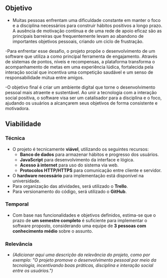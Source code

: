 ## Objetivo

- Muitas pessoas enfrentam uma dificuldade constante em manter o foco e a disciplina necessários para construir hábitos positivos a longo prazo. A ausência de motivação contínua e de uma rede de apoio eficaz são as principais barreiras que frequentemente levam ao abandono de importantes objetivos pessoais, criando um ciclo de frustração.

-Para enfrentar esse desafio, o projeto propõe o desenvolvimento de um software que utiliza a  como principal ferramenta de engajamento. Através de sistemas de pontos, níveis e recompensas, a plataforma transforma o acompanhamento de metas em uma experiência lúdica, fortalecida pela interação social que incentiva uma competição saudável e um senso de responsabilidade mútua entre amigos.

-O objetivo final é criar um ambiente digital que torne o desenvolvimento pessoal mais atraente e sustentável. Ao unir a tecnologia com a interação social positiva, o software visa ser um catalisador para a disciplina e o foco, ajudando os usuários a alcançarem seus objetivos de forma consistente e motivadora.

## Viabilidade

### Técnica

- O projeto é tecnicamente **viável**, utilizando os seguintes recursos:
  - **Banco de dados** para armazenar hábitos e progresso dos usuários.
  - **JavaScript** para desenvolvimento da interface e lógica.
  - **Acesso à internet** para uso do sistema via web.
  - **Protocolos HTTP/HTTPS** para comunicação entre cliente e servidor.
- O **hardware necessário** para implementação está disponível na universidade.
- Para organização das atividades, será utilizado o **Trello**.
- Para versionamento do código, será utilizado o **GitHub**.

### Temporal

- Com base nas funcionalidades e objetivos definidos, estima-se que o prazo de **um semestre completo** é suficiente para implementar o software proposto, considerando uma equipe de **3 pessoas com conhecimento médio** sobre o assunto.

### Relevância

- *(Adicionar aqui uma descrição da relevância do projeto, como por exemplo: "O projeto promove o desenvolvimento pessoal por meio da tecnologia, incentivando boas práticas, disciplina e interação social entre os usuários.")*

